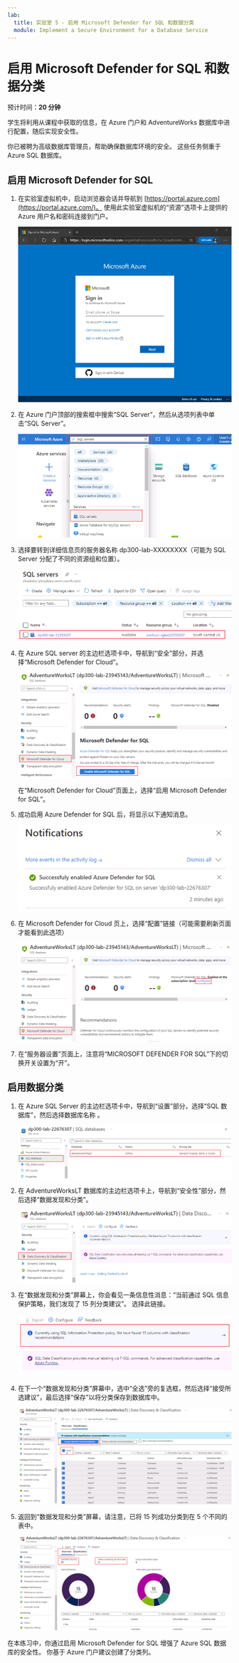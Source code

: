 ```yaml
---
lab:
  title: 实验室 5 - 启用 Microsoft Defender for SQL 和数据分类
  module: Implement a Secure Environment for a Database Service
---
```


# 启用 Microsoft Defender for SQL 和数据分类

预计时间：**20 分钟**

学生将利用从课程中获取的信息，在 Azure 门户和 AdventureWorks 数据库中进行配置，随后实现安全性。

你已被聘为高级数据库管理员，帮助确保数据库环境的安全。 这些任务侧重于 Azure SQL 数据库。

## 启用 Microsoft Defender for SQL

1. 在实验室虚拟机中，启动浏览器会话并导航到 [https://portal.azure.com](https://portal.azure.com/)。 使用此实验室虚拟机的“资源”选项卡上提供的 Azure 用户名和密码连接到门户。

    ![图 1](../images/dp-300-module-01-lab-01.png)

1. 在 Azure 门户顶部的搜索框中搜索“SQL Server”，然后从选项列表中单击“SQL Server”。

    ![自动生成的社交媒体文章说明的屏幕截图](../images/dp-300-module-04-lab-1.png)

1. 选择要转到详细信息页的服务器名称 dp300-lab-XXXXXXXX（可能为 SQL Server 分配了不同的资源组和位置）。

    ![自动生成的社交媒体文章说明的屏幕截图](../images/dp-300-module-04-lab-2.png)

1. 在 Azure SQL server 的主边栏选项卡中，导航到“安全”部分，并选择“Microsoft Defender for Cloud”。

    ![选择 Microsoft Defender for Cloud 选项的屏幕截图](../images/dp-300-module-05-lab-01.png)

    在“Microsoft Defender for Cloud”页面上，选择“启用 Microsoft Defender for SQL”。

1. 成功启用 Azure Defender for SQL 后，将显示以下通知消息。

    ![选择“配置”选项的屏幕截图](../images/dp-300-module-05-lab-02_1.png)

1. 在 Microsoft Defender for Cloud 页上，选择“配置”链接（可能需要刷新页面才能看到此选项）

    ![选择“配置”选项的屏幕截图](../images/dp-300-module-05-lab-02.png)

1. 在“服务器设置”页面上，注意将“MICROSOFT DEFENDER FOR SQL”下的切换开关设置为“开”。

## 启用数据分类

1. 在 Azure SQL Server 的主边栏选项卡中，导航到“设置”部分，选择“SQL 数据库”，然后选择数据库名称 。

    ![屏幕截图显示选择 AdventureWOrksLT 数据库](../images/dp-300-module-05-lab-04.png)

1. 在 AdventureWorksLT 数据库的主边栏选项卡上，导航到“安全性”部分，然后选择“数据发现和分类”。

    ![屏幕截图显示“数据发现和分类”](../images/dp-300-module-05-lab-05.png)

1. 在“数据发现和分类”屏幕上，你会看见一条信息性消息：“当前通过 SQL 信息保护策略，我们发现了 15 列分类建议”。 选择此链接。

    ![屏幕截图显示“分类建议”](../images/dp-300-module-05-lab-06.png)

1. 在下一个“数据发现和分类”屏幕中，选中“全选”旁的复选框，然后选择“接受所选建议”，最后选择“保存”以将分类保存到数据库中。

    ![屏幕截图显示“接受所选建议”](../images/dp-300-module-05-lab-07.png)

1. 返回到“数据发现和分类”屏幕，请注意，已将 15 列成功分类到在 5 个不同的表中。

    ![屏幕截图显示“接受所选建议”](../images/dp-300-module-05-lab-08.png)

在本练习中，你通过启用 Microsoft Defender for SQL 增强了 Azure SQL 数据库的安全性。 你基于 Azure 门户建议创建了分类列。
